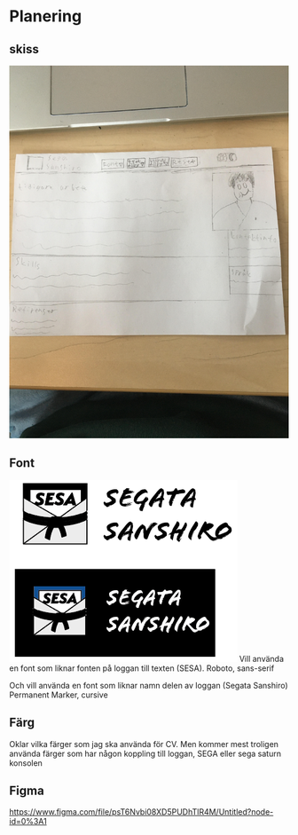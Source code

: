 # Planering

## skiss 
  ![skiss](Skiss/Skiss.jpg)

 ## Font
 ![Font](Skiss/Loggtyp_Exeplet.PNG)
Vill använda en font som liknar fonten på loggan till texten (SESA).
Roboto, sans-serif

Och vill använda en font som liknar namn delen av loggan (Segata Sanshiro)
Permanent Marker, cursive

## Färg 
Oklar vilka färger som jag ska använda för CV. Men kommer mest troligen använda färger som har någon koppling till loggan, SEGA eller sega saturn konsolen

## Figma 
 https://www.figma.com/file/psT6Nvbi08XD5PUDhTlR4M/Untitled?node-id=0%3A1